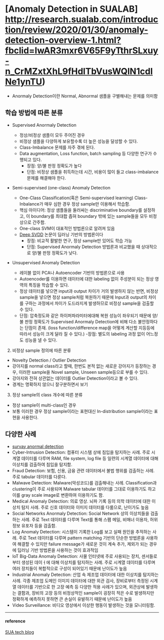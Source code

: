 # [Anomaly Detection in SUALAB] http://research.sualab.com/introduction/review/2020/01/30/anomaly-detection-overview-1.html?fbclid=IwAR3mxr6V65F9yTthrSLxuy-n_CrMZxtXhL9fHdlTbVusWQlN1cdlNe1ynTU)
- Anormaly Detection이란 Normal, Abnormal 샘플을 구별해내는 문제를 의미함
## 학습 방법에 따른 분류
- Supervised Anormaly Detection
    - 정상/비정상 샘플이 모두 주어진 경우
    - 비정상 샘플을 다양하게 보유할수록 더 높은 성능을 달성할 수 있다.
    - Class-Imbalance 문제를 자주 겪에 된다.
    - Data augmentation, Loss function, batch sampling 등 다양한 연구가 수행되고 있다.
        - 장점: 양/불 판정 정확도가 높다
        - 단점: 비정상 샘플을 취득하는데 시간, 비용이 많이 들고 class-imbalance 문제를 해결해야 한다.
- Semi-supervised (one-class) Anomaly Detection
    - One-Class Classification(혹은 Semi-supervised learning) Class-Inbalance가 매우 심한 경우 정상 sample만 이용해서 학습함.
    - 핵심 아이디어: 정상 샘플들을 둘러싸는 discriminative boundary를 설정하고, 이 boundary를 최대합 좁혀 boundary 밖에 있는 sample들을 모두 비정상으로 간주함.
    - One-class SVM이 대표적인 방법론으로 알려져 있음
    - [Deep SVDD](http://data.bit.uni-bonn.de/publications/ICML2018.pdf) 논문이 딥러닝 기반의 방법론이다 
        - 장점: 비교적 활발한 연구, 정상 sample만 있어도 학습 가능
        - 단점: Supervised Anormaly Detection 방법론과 비교했을 때 상대적으로 양/불 판정 정확도가 낮다.

- Unsupervised Anomaly Detection
    - 레이블 없이 PCA나 Autoencoder 기반의 방법론으로 사용
    - Autoencoder를 이용하면 데이터에 대한 labeling 없이 주성분이 되는 정상 영역의 특징을 학습할 수 있다.
    - 정상 데이터를 넣으면 input과 output 차이가 거의 발생하지 않는 반면, 비정상 sample을 넣으면 정상 sample처럼 복원하기 때문에 Input과 output의 차이를 구하는 과정에서 차이가 도드라지게 발생하므로 비정상 sample을 검출할 수 있다.
    - 단점: 압축정도와 같은 하이퍼파라미터에대해 복원 성능이 좌우되기 때문에 양/불 판정 정확도가 Supervised Anormaly Detection에 비해 다소 불안정하다는 단점이 존재. (loss function/difference map을 어떻게 계산할 지등등에 따라서 성능이 크게 달라 질 수 있다.)
    -장점: 별도의 labeling 과정 없이 어느정도 성능을 낼 수 있다.

2. 비정상 sample 정의에 따른 분류
- Novelty Detection / Outlier Detection
- 강아지를 normal class라고 할때, 한번도 본적 없는 새로운 강아지가 등장하는 경우, 이러한 sample을 Novel sample, Unseen sample등으로 부를 수 있다.
- 강아지와 전혀 상관없는 데이터를 Outlier Detection이라고 볼 수 있다.
- 경계는 명확하지 않으니 잘구분하면서 보기

3. 정상 sample의 class 개수에 따른 분류
- 정상 sample이 multi-class인 경우
- 보통 이러한 경우 정상 sample이라는 표현대신 In-distribution sample이라는 표현을 사용한다.

## 다양한 사례
- [survay anormal detection](https://arxiv.org/abs/1901.03407)
- Cyber-Intrusion Detection: 컴퓨터 시스템 상에 침입을 탐지하는 사례. 주로 시계열 데이터를 다루며 RAM, file system, log file 등 일련의 시계열 데이터에 대해 이상치를 검출하여 침입을 탐지함.
- Fraud Detection: 보험, 신용, 금융 관련 데이터에서 불법 행위를 검출하는 사례. 주로 tabular 데이터를 다룬다.
- Malwave Detection: Malware(악성코드)를 검출해내는 사례. Classification과 clustering이 주로 사용되며 Malware tabular 데이터를 그대로 이용하기도 하고 이를 gray scale image로 변환하여 이용하기도 함.
- Medical Anomaly Detection: 의료 영상. 뇌파 기록 등의 의학 데이터에 대한 이상치 탐지 사례. 주로 신호 데이터와 이미지 데이터를 다룸으로, 난이가도 높음 
- Social Networks Anormaly Detection: Social Network 상의 이상치들을 검출하는 사례. 주로 Text 데이터를 다루며 Text를 통해 스팸 메일, 비매너 이용자, 허위 정보 유포자 등을 검출함.
- Log Anomaly Detection: 시스템이 기록한 Log를 보고 실패 원인을 추적하는 사례. 주로 Text 데이터를 다루며 pattern matching 기반의 단순한 방법론을 사용하여 해결할 수 있지만 failure message가 새로운 것이 계속 추가, 제외가 되는 경우에 딥러닝 기반 방법론을 사용하는 것이 효과적임
- IoT Big-Data Anomaly Detection: 사물 인터넷에 주로 사용되는 장치, 센서들로부터 생성된 데이ㅓ에 대해 이상치를 탐지하는 사례. 주로 시계열 데이터를 다루며 여러 장치들이 복합적으로 구성이 되어있기 때문에 난이도가 높음
- Industrial Anomaly Detection: 산업 속 제조업 데이터에 대한 이상치를 탐지하는 사례. 각종 제조업 도메인 이미지 데이터에 대한 외관 검사, 장비로부터 측정된 시계열 데이터를 기반으로 한 고장 예측 등 다양한 적용 사례가 있으며, 외관상에 발생하는 결함과, 장비의 고장 등의 비정상적인 sample이 굉장히 적은 수로 발생하지만 정확하게 예측하지 못하면 큰 손실이 유발하기 때문에 난이도가 높음
- Video Surveillance: 비디오 영상에서 이상한 행동이 발생하는 것을 모니터링함.

---
#### reference
[SUA tech blog](http://research.sualab.com/introduction/review/2020/01/30/anomaly-detection-overview-1.html?fbclid=IwAR3mxr6V65F9yTthrSLxuy-n_CrMZxtXhL9fHdlTbVusWQlN1cdlNe1ynTU)